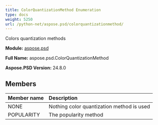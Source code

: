 ```yaml
---
title: ColorQuantizationMethod Enumeration
type: docs
weight: 5250
url: /python-net/aspose.psd/colorquantizationmethod/
---
```


Colors quantization  methods

**Module:** [aspose.psd](/psd/python-net/aspose.psd/)

**Full Name:** aspose.psd.ColorQuantizationMethod

**Aspose.PSD Version:** 24.8.0

## **Members**
| **Member name** | **Description** |
| :- | :- |
| NONE | Nothing color quantization method is used |
| POPULARITY | The popularity method |
